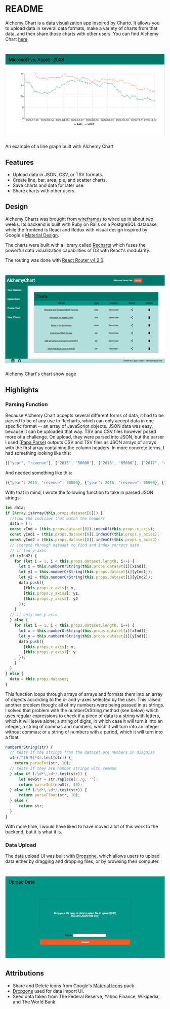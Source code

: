 # README

Alchemy Chart is a data visualization app inspired by Charto. It allows you to upload data in several data formats, make a variety of charts from that data, and then share those charts with other users. You can find Alchemy Chart [here](alchemychart.herokuapp.com).

# ![Charts Show](https://raw.githubusercontent.com/ldtcooper/alchemy-chart/master/docs/line_graph.png)
An example of a line graph built with Alchemy Chart

## Features
  * Upload data in JSON, CSV, or TSV formats.
  * Create line, bar, area, pie, and scatter charts.
  * Save charts and data for later use.
  * Share charts with other users.

## Design
  Alchemy Charts was brought from [wireframes](https://github.com/ldtcooper/alchemy-chart/wiki/Wireframes) to wired up in about two weeks.
  Its backend is built with Ruby on Rails on a PostgreSQL database, while the frontend is React and Redux with visual design inspired by Google's [Material Design](https://material.io/guidelines/).

  The charts were built with a library called [Recharts](http://recharts.org/) which fuses the powerful data visualization capabilities of D3 with React's modularity.

  The routing was done with [React Router v4.2.0](https://github.com/ReactTraining/react-router).

  # ![Charts Show](https://raw.githubusercontent.com/ldtcooper/alchemy-chart/master/docs/charts_view.png)
  Alchemy Chart's chart show page


## Highlights
### Parsing Function
  Because Alchemy Chart accepts several different forms of data, it had to be parsed to be of any use to Recharts, which can only accept data in one specific format -- an array of JavaScript objects. JSON data was easy, because it can be uploaded that way. TSV and CSV files however posed more of a challenge. On upload, they were parsed into JSON, but the parser I used ([Papa Parse](http://papaparse.com/)) outputs CSV and TSV files as JSON arrays of arrays with the first array containing the column headers.
  In more concrete terms, I had something looking like this:
  ```javascript
  [["year", "revenue"], ["2015", "50000"], ["2016", "65000"], ["2017", "42000"]]
  ```
  And needed something like this:
  ```javascript
  [{"year": 2015, "revenue": 50000}, {"year": 2016, "revenue": 65000}, {"year": 2017, "revenue": 42000}]
  ```

  With that in mind, I wrote the following function to take in parsed JSON strings:

  ```javascript
  let data;
  if (Array.isArray(this.props.dataset[0])) {
    //find the indicies that match the headers
    data = [];
    const xInd = (this.props.dataset[0]).indexOf(this.props.x_axis);
    const yInd1 = (this.props.dataset[0]).indexOf(this.props.y_axis1);
    const yInd2 = (this.props.dataset[0]).indexOf(this.props.y_axis2);
    // iterate through dataset to find and index correct data
    // if two y-axes
    if (yInd2) {
      for (let i = 1; i < this.props.dataset.length; i++) {
        let x = this.numberOrString(this.props.dataset[i][xInd]);
        let y1 = this.numberOrString(this.props.dataset[i][yInd1]);
        let y2 = this.numberOrString(this.props.dataset[i][yInd2]);
        data.push({
          [this.props.x_axis]: x,
          [this.props.y_axis1]: y1,
          [this.props.y_axis2]: y2
        });
      }
    // if only one y axis
    } else {
      for (let i = 1; i < this.props.dataset.length; i++) {
        let x = this.numberOrString(this.props.dataset[i][xInd]);
        let y = this.numberOrString(this.props.dataset[i][yInd1]);
        data.push({
          [this.props.x_axis]: x,
          [this.props.y_axis1]: y
        });
      }
    }
  } else {
    data = this.props.dataset;
  }
  ```

  This function loops through arrays of arrays and formats them into an array of objects according to the x- and y-axes selected by the user. This raised another problem though: all of my numbers were being passed in as strings. I solved that problem with the numberOrString method (see below) which uses regular expressions to check if a piece of data is a string with letters, which it will leave alone; a string of digits, in which case it will turn it into an integer; a string of commas and numbers, which it will turn into an integer without commas; or a string of numbers with a period, which it will turn into a float.

  ```javascript
  numberOrString(str) {
    // tests if the strings from the dataset are numbers in disguise
    if (/^[0-9]*$/.test(str)) {
      return parseInt(str, 10);
    // tests if they are number strings with commas
    } else if (/\d*\,\d*/.test(str)) {
        let newStr = str.replace(/,/g, '');
        return parseInt(newStr, 10);
    } else if (/\d*\.\d*/.test(str)) {
        return parseFloat(str, 10);
    } else {
        return str;
    }
  }
  ```

  With more time, I would have liked to have moved a lot of this work to the backend, but it is what it is.

### Data Upload
  The data upload UI was built with [Dropzone](https://github.com/react-dropzone/react-dropzone), which allows users to upload data either by dragging and dropping files, or by browsing their computer.

  # ![Charts Show](https://raw.githubusercontent.com/ldtcooper/alchemy-chart/master/docs/upload_page.png)

## Attributions
  * Share and Delete icons from Google's [Material Icons](https://material.io/icons/) pack
  * [Dropzone](https://github.com/react-dropzone/react-dropzone) used for data import UI.
  * Seed data taken from The Federal Reserve, Yahoo Finance, Wikipedia, and The World Bank.

